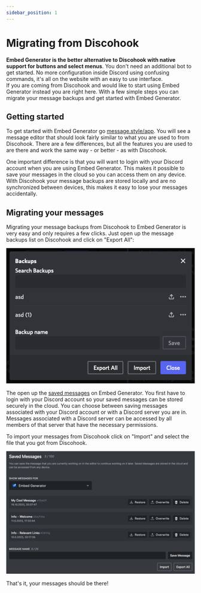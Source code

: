 ```yaml
---
sidebar_position: 1
---
```


# Migrating from Discohook

**Embed Generator is the better alternative to Discohook with native support for buttons and select menus**. You don't need an additional bot to get started. No more configuration inside Discord using confusing commands, it's all on the website with an easy to use interface.  
If you are coming from Discohook and would like to start using Embed Generator instead you are right here. With a few simple steps you can migrate your message backups and get started with Embed Generator.

## Getting started

To get started with Embed Generator go [message.style/app](https://message.style/app). You will see a message editor that should look fairly similar to what you are used to from Discohook. There are a few differences, but all the features you are used to are there and work the same way - or better - as with Discohook.

One important difference is that you will want to login with your Discord account when you are using Embed Generator. This makes it possible to save your messages in the cloud so you can access them on any device. With Discohook your message backups are stored locally and are no synchronized between devices, this makes it easy to lose your messages accidentally.

## Migrating your messages

Migrating your message backups from Discohook to Embed Generator is very easy and only requires a few clicks. Just open up the message backups list on Discohook and click on "Export All":

![Discohook message backups](./discohook-message-backups.png)

The open up the [saved messages](https://message.style/app/messages) on Embed Generator. You first have to login with your Discord account so your saved messages can be stored securely in the cloud. You can choose between saving messages associated with your Discord account or with a Discord server you are in. Messages associated with a Discord server can be accessed by all members of that server that have the necessary permissions.

To import your messages from Discohook click on "Import" and select the file that you got from Discohook.

![Saved messaages](../features/save-messages-feature.png)

That's it, your messages should be there!
